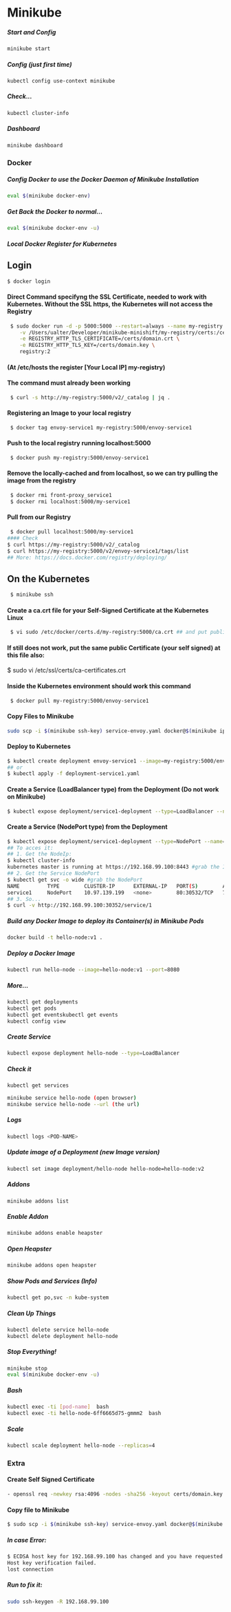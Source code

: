 # Minikube

##### Start and Config
```bash
minikube start 
```

##### Config (just first time)
```bash
kubectl config use-context minikube
```
##### Check...
```bash
kubectl cluster-info
```
##### Dashboard
```bash
minikube dashboard
```

### Docker
##### Config Docker to use the Docker Daemon of Minikube Installation
```bash
eval $(minikube docker-env)
```
##### Get Back the Docker to normal...
```bash
eval $(minikube docker-env -u)
```
##### Local Docker Register for Kubernetes 
## Login
```bash
$ docker login
```

#### Direct Command specifyng the SSL Certificate, needed to work with Kubernetes. Without the SSL https, the Kubernetes will not access the Registry
```bash
 $ sudo docker run -d -p 5000:5000 --restart=always --name my-registry \
    -v /Users/ualter/Developer/minikube-minishift/my-registry/certs:/certs \
    -e REGISTRY_HTTP_TLS_CERTIFICATE=/certs/domain.crt \
    -e REGISTRY_HTTP_TLS_KEY=/certs/domain.key \
    registry:2
```

#### (At /etc/hosts the register [Your Local IP]  my-registry)
#### The command must already been working
```bash
 $ curl -s http://my-registry:5000/v2/_catalog | jq .
```

#### Registering an Image to your local registry
```bash
 $ docker tag envoy-service1 my-registry:5000/envoy-service1
 ```

#### Push to the local registry running localhost:5000
```bash
 $ docker push my-registry:5000/envoy-service1
 ```

#### Remove the locally-cached and from localhost, so we can try pulling the image from the registry
```bash
 $ docker rmi front-proxy_service1
 $ docker rmi localhost:5000/my-service1
 ```

#### Pull from our Registry
```bash
 $ docker pull localhost:5000/my-service1
#### Check
$ curl https://my-registry:5000/v2/_catalog
$ curl https://my-registry:5000/v2/envoy-service1/tags/list
## More: https://docs.docker.com/registry/deploying/
```

## On the Kubernetes
```bash
 $ minikube ssh
 ```
#### Create a ca.crt file for your Self-Signed Certificate at the Kubernetes Linux
```bash
 $ vi sudo /etc/docker/certs.d/my-registry:5000/ca.crt ## and put public Certificate here
 ```
#### If still does not work, put the same public Certificate (your self signed) at this file also:
 $ sudo vi /etc/ssl/certs/ca-certificates.crt
#### Inside the Kubernetes environment should work this command
```bash
 $ docker pull my-registry:5000/envoy-service1
 ```

#### Copy Files to Minikube
```bash
sudo scp -i $(minikube ssh-key) service-envoy.yaml docker@$(minikube ip):/Users/ualter
```

#### Deploy to Kubernetes
```bash
$ kubectl create deployment envoy-service1 --image=my-registry:5000/envoy-service1
## or
$ kubectl apply -f deployment-service1.yaml
```

#### Create a Service (LoadBalancer type) from the Deployment (Do not work on Minikube)
```bash
$ kubectl expose deployment/service1-deployment --type=LoadBalancer --name=service1
```

#### Create a Service (NodePort type) from the Deployment
```bash
$ kubectl expose deployment/service1-deployment --type=NodePort --name=service1
## To acces it:
## 1. Get the NodeIp:
$ kubectl cluster-info
kubernetes master is running at https://192.168.99.100:8443 #grab the IP, 192.168.99.100
## 2. Get the Service NodePort
$ kubectl get svc -o wide #grab the NodePort
NAME         TYPE        CLUSTER-IP      EXTERNAL-IP   PORT(S)        AGE       SELECTOR
service1     NodePort    10.97.139.199   <none>        80:30532/TCP   7m        app=service1 #here it is the 30352
## 3. So...
$ curl -v http://192.168.99.100:30352/service/1
```

##### Build any Docker Image to deploy its Container(s) in Minikube Pods
```bash
docker build -t hello-node:v1 .
```

##### Deploy a Docker Image 
```bash
kubectl run hello-node --image=hello-node:v1 --port=8080
```
##### More...
```bash
kubectl get deployments
kubectl get pods
kubectl get eventskubectl get events
kubectl config view
```
##### Create Service
```bash
kubectl expose deployment hello-node --type=LoadBalancer
```
##### Check it
```bash
kubectl get services
```
```bash
minikube service hello-node (open browser)
minikube service hello-node --url (the url)
```
##### Logs
```bash
kubectl logs <POD-NAME>
```
##### Update image of a Deployment (new Image version)
```bash
kubectl set image deployment/hello-node hello-node=hello-node:v2
```
##### Addons
```bash
minikube addons list
```
##### Enable Addon
```bash
minikube addons enable heapster
```
##### Open Heapster
```bash
minikube addons open heapster
```
##### Show Pods and Services (Info)
```bash
kubectl get po,svc -n kube-system
```
##### Clean Up Things
```bash
kubectl delete service hello-node
kubectl delete deployment hello-node
```
##### Stop Everything!
```bash
minikube stop
eval $(minikube docker-env -u)
```
##### Bash
```bash
kubectl exec -ti [pod-name]  bash
kubectl exec -ti hello-node-6ff6665d75-gmmm2  bash
```
##### Scale
```bash
kubectl scale deployment hello-node --replicas=4
```

### Extra
#### Create Self Signed Certificate
```bash
- openssl req -newkey rsa:4096 -nodes -sha256 -keyout certs/domain.key -x509 -days 365 -out certs/domain.crt
```

#### Copy file to Minikube
```bash
$ sudo scp -i $(minikube ssh-key) service-envoy.yaml docker@$(minikube ip):/Users/ualter
```
##### In case Error:
```bash
$ ECDSA host key for 192.168.99.100 has changed and you have requested strict checking.
Host key verification failed.
lost connection
```
##### Run to fix it:
```bash
sudo ssh-keygen -R 192.168.99.100
```